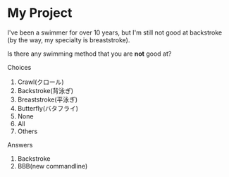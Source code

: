 # My Project
I've been a swimmer for over 10 years, but I'm still not good at backstroke (by the way, my specialty is breaststroke).

Is there any swimming method that you are **not** good at?

Choices
1. Crawl(クロール)
2. Backstroke(背泳ぎ)
3. Breaststroke(平泳ぎ)
4. Butterfly(バタフライ)
5. None
6. All
7. Others

Answers
1. Backstroke
2. BBB(new commandline)